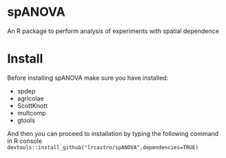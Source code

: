 # spANOVA
An R package to perform analysis of experiments with spatial dependence   

# Install
Before installing spANOVA make sure you have installed:

* spdep
* agricolae
* ScottKnott
* multcomp
* gtools

And then you can proceed to installation by typing the following command in R console  
`devtools::install_github("lrcastro/spANOVA",dependencies=TRUE)`
